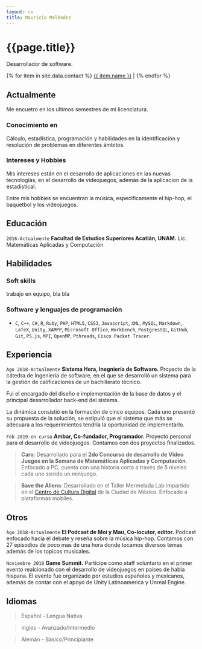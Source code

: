 ```yaml
---
layout: cv
title: Mauricio Meléndez
---
```

# {{page.title}}
Desarrollador de software.

<div id="webaddress">
{% for item in site.data.contact %}
  <a href="{{ item.link }}"><i class="fas fa-home"></i>{{ item.name }}</a> |
{% endfor %}
</div>

## Actualmente
Me encuetro en los ultimos semestres de mi licenciatura.


### Conocimiento en

Cálculo, estadística, programación y habilidades en la identificación y resolución de problemas en diferentes ámbitos.


### Intereses y Hobbies

Mis intereses están en el desarrollo de aplicaciones en las nuevas tecnologías, en el desarrollo de videojuegos, además de la aplicacion de la estadistical.

Entre mis hobbies se encuentran la música, especificamente el hip-hop, el baquetbol y los videojuegos.

## Educación

`2016-Actualmente`
__Facultad de Estudios Superiores Acatlán, UNAM.__
Lic. Matemáticas Aplicadas y Computación

## Habilidades
### Soft skills
trabajo en equipo, bla bla

### Software y lenguajes de programación
- `C`, `C++`, `C#`, `R`, `Ruby`, `PHP`, `HTML5`, `CSS3`, `Javascript`, `XML`, `MySQL`, `Markdown`, `LaTeX`, `Unity`, `XAMPP`, `Microsoft Office`, `Workbench`, `PostgresSQL`, `GitHub`, `Git`, `P5.js`, `MPI`, `OpenMP`, `Pthreads`, `Cisco Packet Tracer`.


## Experiencia

`Ago 2018-Actualmente`
__Sistema Hera, Inegniería de Software.__
Proyecto de la cátedra de Ingeniería de software, en el que se desarrolló un sistema para la gestión de calificaciones de un bachillerato técnico.

Fui el encargado del diseño e implementación de la base de datos y el principal desarrollador back-end del sistema.

La dinámica consistió en la formación de cinco equipos. Cada uno presentó su propuesta de la solución, se estipuló que el sistema que más se adecuara a los requerimientos tendría la oportunidad de implementarlo.


`Feb 2019-en curso`
__Ambar, Co-fundador, Programador.__
Proyecto personal para el desarrollo de videojuegos.
Contamos con dos proyectos  finalizados.
  > **Caro**: Desarrollado para el **2do Concurso de desarrollo de Video Juegos en la Semana de Matemáticas Aplicadas y Computación**. Enfocado a PC, cuenta con una historia corta a través de 5 niveles cada uno siendo un minijuego.

  > **Save the Aliens**: Desarrollado en el Taller Mermelada Lab impartido en el [Centro de Cultura Digital](https://centroculturadigital.mx/) de la Ciudad de México. Enfocado a plataformas mobiles.


## Otros
`Ago 2018-Actualmente`
__El Podcast de Moi y Mau, Co-locutor, editor.__
Podcast enfocado hacia el debate y reseña sobre la música hip-hop. Contamos con 27 episodios de poco mas de una hora donde tocamos diversos temas además de los topicos musicales.

`Noviembre 2019`
__Game Summit.__
Participe como staff voluntario en el primer evento realcionado con el desarrollo de videojuegos en paises de habla hispana. El evento fue organizado por estudios españoles y mexicanos, además de contar con el apoyo de Unity Latinoamerica y Unreal Engine.

## Idiomas
  > Español - Lengua Nativa

  > Ingles - Avanzado/Intermedio

  > Alemán - Básico/Principiante

<!-- ### Footer

Last updated: May 2013 -->

